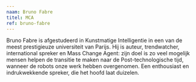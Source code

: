 ```yaml
---
naam: Bruno Fabre
titel: MCA
ref: bruno-fabre
---
```

Bruno Fabre is afgestudeerd in Kunstmatige Intelligentie in een van de meest prestigieuze universiteit van Parijs. Hij is auteur, trendwatcher, international spreker en Mass Change Agent: zijn doel is zo veel mogelijk mensen helpen de transitie te maken naar de Post-technologische tijd, wanneer de robots onze werk hebben overgenomen. Een enthousiast en indrukwekkende spreker, die het hoofd laat duizelen. 